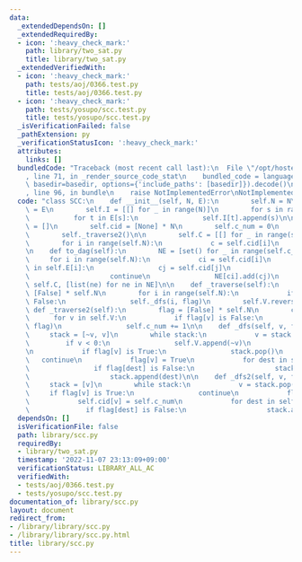 ```yaml
---
data:
  _extendedDependsOn: []
  _extendedRequiredBy:
  - icon: ':heavy_check_mark:'
    path: library/two_sat.py
    title: library/two_sat.py
  _extendedVerifiedWith:
  - icon: ':heavy_check_mark:'
    path: tests/aoj/0366.test.py
    title: tests/aoj/0366.test.py
  - icon: ':heavy_check_mark:'
    path: tests/yosupo/scc.test.py
    title: tests/yosupo/scc.test.py
  _isVerificationFailed: false
  _pathExtension: py
  _verificationStatusIcon: ':heavy_check_mark:'
  attributes:
    links: []
  bundledCode: "Traceback (most recent call last):\n  File \"/opt/hostedtoolcache/PyPy/3.7.13/x64/site-packages/onlinejudge_verify/documentation/build.py\"\
    , line 71, in _render_source_code_stat\n    bundled_code = language.bundle(stat.path,\
    \ basedir=basedir, options={'include_paths': [basedir]}).decode()\n  File \"/opt/hostedtoolcache/PyPy/3.7.13/x64/site-packages/onlinejudge_verify/languages/python.py\"\
    , line 96, in bundle\n    raise NotImplementedError\nNotImplementedError\n"
  code: "class SCC:\n    def __init__(self, N, E):\n        self.N = N\n        self.E\
    \ = E\n        self.I = [[] for _ in range(N)]\n        for s in range(N):\n \
    \           for t in E[s]:\n                self.I[t].append(s)\n\n        self.V\
    \ = []\n        self.cid = [None] * N\n        self.c_num = 0\n        self._traverse()\n\
    \        self._traverse2()\n\n        self.C = [[] for _ in range(self.c_num)]\n\
    \        for i in range(self.N):\n            c = self.cid[i]\n            self.C[c].append(i)\n\
    \n    def to_dag(self):\n        NE = [set() for _ in range(self.c_num)]\n   \
    \     for i in range(self.N):\n            ci = self.cid[i]\n            for j\
    \ in self.E[i]:\n                cj = self.cid[j]\n                if ci == cj:\n\
    \                    continue\n                NE[ci].add(cj)\n        return\
    \ self.C, [list(ne) for ne in NE]\n\n    def _traverse(self):\n        flag =\
    \ [False] * self.N\n        for i in range(self.N):\n            if flag[i] is\
    \ False:\n                self._dfs(i, flag)\n        self.V.reverse()\n\n   \
    \ def _traverse2(self):\n        flag = [False] * self.N\n        cid = 0\n  \
    \      for v in self.V:\n            if flag[v] is False:\n                self._dfs2(v,\
    \ flag)\n                self.c_num += 1\n\n    def _dfs(self, v, flag):\n   \
    \     stack = [~v, v]\n        while stack:\n            v = stack.pop()\n   \
    \         if v < 0:\n                self.V.append(~v)\n                continue\n\
    \n            if flag[v] is True:\n                stack.pop()\n             \
    \   continue\n            flag[v] = True\n            for dest in self.E[v]:\n\
    \                if flag[dest] is False:\n                    stack.append(~dest)\n\
    \                    stack.append(dest)\n\n    def _dfs2(self, v, flag):\n   \
    \     stack = [v]\n        while stack:\n            v = stack.pop()\n       \
    \     if flag[v] is True:\n                continue\n            flag[v] = True\n\
    \            self.cid[v] = self.c_num\n            for dest in self.I[v]:\n  \
    \              if flag[dest] is False:\n                    stack.append(dest)\n"
  dependsOn: []
  isVerificationFile: false
  path: library/scc.py
  requiredBy:
  - library/two_sat.py
  timestamp: '2022-11-07 23:13:09+09:00'
  verificationStatus: LIBRARY_ALL_AC
  verifiedWith:
  - tests/aoj/0366.test.py
  - tests/yosupo/scc.test.py
documentation_of: library/scc.py
layout: document
redirect_from:
- /library/library/scc.py
- /library/library/scc.py.html
title: library/scc.py
---
```

